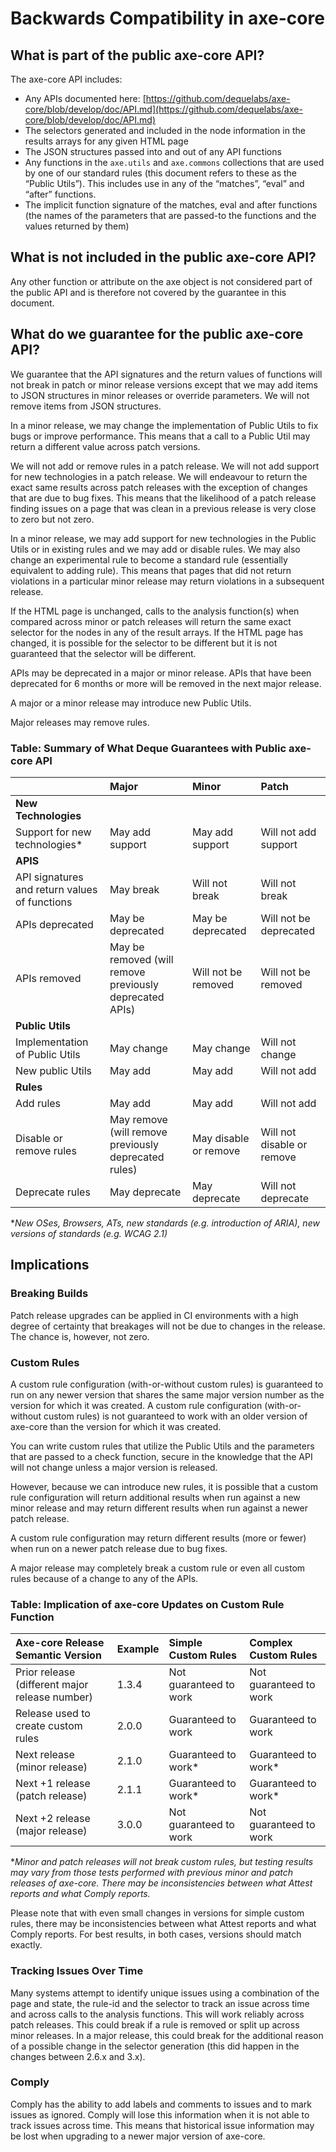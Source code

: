 # Backwards Compatibility in axe-core

## What is part of the public axe-core API?

The axe-core API includes:

- Any APIs documented here: [https://github.com/dequelabs/axe-core/blob/develop/doc/API.md](https://github.com/dequelabs/axe-core/blob/develop/doc/API.md)
- The selectors generated and included in the node information in the results arrays for any given HTML page
- The JSON structures passed into and out of any API functions
- Any functions in the `axe.utils` and `axe.commons` collections that are used by one of our standard rules (this document refers to these as the “Public Utils”). This includes use in any of the “matches”, “eval” and “after” functions.
- The implicit function signature of the matches, eval and after functions (the names of the parameters that are passed-to the functions and the values returned by them)

## What is not included in the public axe-core API?

Any other function or attribute on the axe object is not considered part of the public API and is therefore not covered by the guarantee in this document.

## What do we guarantee for the public axe-core API?

We guarantee that the API signatures and the return values of functions will not break in patch or minor release versions except that we may add items to JSON structures in minor releases or override parameters. We will not remove items from JSON structures.

In a minor release, we may change the implementation of Public Utils to fix bugs or improve performance. This means that a call to a Public Util may return a different value across patch versions.

We will not add or remove rules in a patch release. We will not add support for new technologies in a patch release. We will endeavour to return the exact same results across patch releases with the exception of changes that are due to bug fixes. This means that the likelihood of a patch release finding issues on a page that was clean in a previous release is very close to zero but not zero.

In a minor release, we may add support for new technologies in the Public Utils or in existing rules and we may add or disable rules. We may also change an experimental rule to become a standard rule (essentially equivalent to adding rule). This means that pages that did not return violations in a particular minor release may return violations in a subsequent release.

If the HTML page is unchanged, calls to the analysis function(s) when compared across minor or patch releases will return the same exact selector for the nodes in any of the result arrays. If the HTML page has changed, it is possible for the selector to be different but it is not guaranteed that the selector will be different.

APIs may be deprecated in a major or minor release. APIs that have been deprecated for 6 months or more will be removed in the next major release. 

A major or a minor release may introduce new Public Utils.

Major releases may remove rules.

### Table: Summary of What Deque Guarantees with Public axe-core API

|                                               | Major                                                   | Minor                 | Patch                      |
| :-------------------------------------------- | :------------------------------------------------------ | :-------------------- | :------------------------- |
| **New Technologies**                          |                                                         |                       |                            |
| Support for new technologies\*                | May add support                                         | May add support       | Will not add support       |
| **APIS**                                      |                                                         |                       |                            |
| API signatures and return values of functions | May break                                               | Will not break        | Will not break             |
| APIs deprecated                               | May be deprecated                                       | May be deprecated     | Will not be deprecated     |
| APIs removed                                  | May be removed (will remove previously deprecated APIs) | Will not be removed   | Will not be removed        |
| **Public Utils**                              |                                                         |                       |                            |
| Implementation of Public Utils                | May change                                              | May change            | Will not change            |
| New public Utils                              | May add                                                 | May add               | Will not add               |
| **Rules**                                     |                                                         |                       |                            |
| Add rules                                     | May add                                                 | May add               | Will not add               |
| Disable or remove rules                       | May remove (will remove previously deprecated rules)    | May disable or remove | Will not disable or remove |
| Deprecate rules                               | May deprecate                                           | May deprecate         | Will not deprecate         |

\*_New OSes, Browsers, ATs, new standards (e.g. introduction of ARIA), new versions of standards (e.g. WCAG 2.1)_

## Implications

### Breaking Builds

Patch release upgrades can be applied in CI environments with a high degree of certainty that breakages will not be due to changes in the release. The chance is, however, not zero.

### Custom Rules

A custom rule configuration (with-or-without custom rules) is guaranteed to run on any newer version that shares the same major version number as the version for which it was created. A custom rule configuration (with-or-without custom rules) is not guaranteed to work with an older version of axe-core than the version for which it was created.

You can write custom rules that utilize the Public Utils and the parameters that are passed to a check function, secure in the knowledge that the API will not change unless a major version is released.

However, because we can introduce new rules, it is possible that a custom rule configuration will return additional results when run against a new minor release and may return different results when run against a newer patch release.

A custom rule configuration may return different results (more or fewer) when run on a newer patch release due to bug fixes.

A major release may completely break a custom rule or even all custom rules because of a change to any of the APIs.

### Table: Implication of axe-core Updates on Custom Rule Function

| Axe-core Release Semantic Version              | Example | Simple Custom Rules    | Complex Custom Rules   |
| :--------------------------------------------- | :------ | :--------------------- | :--------------------- |
| Prior release (different major release number) | 1.3.4   | Not guaranteed to work | Not guaranteed to work |
| Release used to create custom rules            | 2.0.0   | Guaranteed to work     | Guaranteed to work     |
| Next release (minor release)                   | 2.1.0   | Guaranteed to work\*   | Guaranteed to work\*   |
| Next +1 release (patch release)                | 2.1.1   | Guaranteed to work\*   | Guaranteed to work\*   |
| Next +2 release (major release)                | 3.0.0   | Not guaranteed to work | Not guaranteed to work |

\*_Minor and patch releases will not break custom rules, but testing results may vary from those tests performed with previous minor and patch releases of axe-core. There may be inconsistencies between what Attest reports and what Comply reports._

Please note that with even small changes in versions for simple custom rules, there may be inconsistencies between what Attest reports and what Comply reports. For best results, in both cases, versions should match exactly.

### Tracking Issues Over Time

Many systems attempt to identify unique issues using a combination of the page and state, the rule-id and the selector to track an issue across time and across calls to the analysis functions. This will work reliably across patch releases. This could break if a rule is removed or split up across minor releases. In a major release, this could break for the additional reason of a possible change in the selector generation (this did happen in the changes between 2.6.x and 3.x).

### Comply

Comply has the ability to add labels and comments to issues and to mark issues as ignored. Comply will lose this information when it is not able to track issues across time. This means that historical issue information may be lost when upgrading to a newer major version of axe-core.
